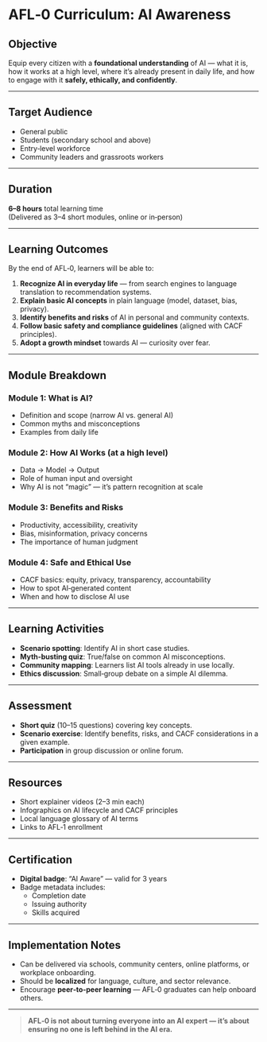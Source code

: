 # AFL‑0 Curriculum: AI Awareness

## Objective
Equip every citizen with a **foundational understanding** of AI — what it is, how it works at a high level, where it’s already present in daily life, and how to engage with it **safely, ethically, and confidently**.

---

## Target Audience
- General public
- Students (secondary school and above)
- Entry‑level workforce
- Community leaders and grassroots workers

---

## Duration
**6–8 hours** total learning time  
(Delivered as 3–4 short modules, online or in‑person)

---

## Learning Outcomes
By the end of AFL‑0, learners will be able to:
1. **Recognize AI in everyday life** — from search engines to language translation to recommendation systems.
2. **Explain basic AI concepts** in plain language (model, dataset, bias, privacy).
3. **Identify benefits and risks** of AI in personal and community contexts.
4. **Follow basic safety and compliance guidelines** (aligned with CACF principles).
5. **Adopt a growth mindset** towards AI — curiosity over fear.

---

## Module Breakdown

### Module 1: What is AI?
- Definition and scope (narrow AI vs. general AI)
- Common myths and misconceptions
- Examples from daily life

### Module 2: How AI Works (at a high level)
- Data → Model → Output
- Role of human input and oversight
- Why AI is not “magic” — it’s pattern recognition at scale

### Module 3: Benefits and Risks
- Productivity, accessibility, creativity
- Bias, misinformation, privacy concerns
- The importance of human judgment

### Module 4: Safe and Ethical Use
- CACF basics: equity, privacy, transparency, accountability
- How to spot AI‑generated content
- When and how to disclose AI use

---

## Learning Activities
- **Scenario spotting**: Identify AI in short case studies.
- **Myth‑busting quiz**: True/false on common AI misconceptions.
- **Community mapping**: Learners list AI tools already in use locally.
- **Ethics discussion**: Small‑group debate on a simple AI dilemma.

---

## Assessment
- **Short quiz** (10–15 questions) covering key concepts.
- **Scenario exercise**: Identify benefits, risks, and CACF considerations in a given example.
- **Participation** in group discussion or online forum.

---

## Resources
- Short explainer videos (2–3 min each)
- Infographics on AI lifecycle and CACF principles
- Local language glossary of AI terms
- Links to AFL‑1 enrollment

---

## Certification
- **Digital badge**: “AI Aware” — valid for 3 years
- Badge metadata includes:
  - Completion date
  - Issuing authority
  - Skills acquired

---

## Implementation Notes
- Can be delivered via schools, community centers, online platforms, or workplace onboarding.
- Should be **localized** for language, culture, and sector relevance.
- Encourage **peer‑to‑peer learning** — AFL‑0 graduates can help onboard others.

---

> **AFL‑0 is not about turning everyone into an AI expert — it’s about ensuring no one is left behind in the AI era.**